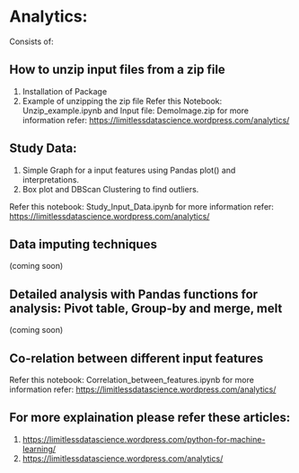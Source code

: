 # Analytics:

Consists of:
## How to unzip input files from a zip file
  1. Installation of Package
  2. Example of unzipping the zip file
  Refer this Notebook: Unzip_example.ipynb and Input file: DemoImage.zip
  for more information refer: https://limitlessdatascience.wordpress.com/analytics/
  
## Study Data:
  1. Simple Graph for a input features using Pandas plot() and interpretations.  
  2. Box plot and DBScan Clustering to find outliers.
  
  Refer this notebook: Study_Input_Data.ipynb
  for more information refer: https://limitlessdatascience.wordpress.com/analytics/

## Data imputing techniques 
(coming soon)
## Detailed analysis with Pandas functions for analysis: Pivot table,  Group-by and merge, melt 
(coming soon)
## Co-relation between different input features

Refer this notebook: Correlation_between_features.ipynb
for more information refer: https://limitlessdatascience.wordpress.com/analytics/

## For more explaination please refer these articles: 
1. https://limitlessdatascience.wordpress.com/python-for-machine-learning/
2. https://limitlessdatascience.wordpress.com/analytics/

